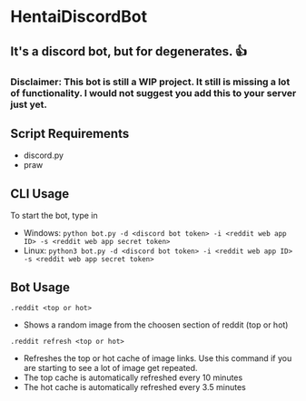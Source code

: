 # HentaiDiscordBot
## It's a discord bot, but for degenerates. 👍

### Disclaimer: This bot is still a WIP project. It still is missing a lot of functionality. I would not suggest you add this to your server just yet.

## Script Requirements
- discord.py
- praw

## CLI Usage
To start the bot, type in 
- Windows: `python bot.py -d <discord bot token> -i <reddit web app ID> -s <reddit web app secret token>`
- Linux: `python3 bot.py -d <discord bot token> -i <reddit web app ID> -s <reddit web app secret token>`

## Bot Usage
`.reddit <top or hot>`
- Shows a random image from the choosen section of reddit (top or hot)

`.reddit refresh <top or hot>`
- Refreshes the top or hot cache of image links. Use this command if you are starting to see a lot of image get repeated.
- The top cache is automatically refreshed every 10 minutes
- The hot cache is automatically refreshed every 3.5 minutes

